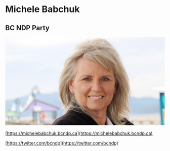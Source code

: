 # Michele Babchuk

## BC NDP Party

![Photo of Michele Babchuk](/images/image13.png)

[https://michelebabchuk.bcndp.ca](https://michelebabchuk.bcndp.ca)

[https://twitter.com/bcndp](https://twitter.com/bcndp)


